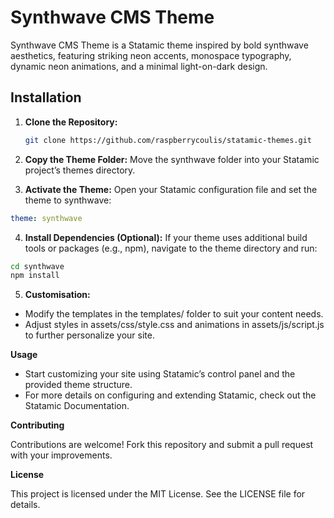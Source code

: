 # Synthwave CMS Theme

Synthwave CMS Theme is a Statamic theme inspired by bold synthwave aesthetics, featuring striking neon accents, monospace typography, dynamic neon animations, and a minimal light-on-dark design.

## Installation

1. **Clone the Repository:**

   ```bash
   git clone https://github.com/raspberrycoulis/statamic-themes.git

2.	**Copy the Theme Folder:**
Move the synthwave folder into your Statamic project’s themes directory.

3.	**Activate the Theme:**
Open your Statamic configuration file and set the theme to synthwave:
   
   ```yaml
   theme: synthwave
   ```

4.	**Install Dependencies (Optional):**
If your theme uses additional build tools or packages (e.g., npm), navigate to the theme directory and run:

   ```bash
   cd synthwave
   npm install
   ```

5.	**Customisation:**
 * Modify the templates in the templates/ folder to suit your content needs.
 * Adjust styles in assets/css/style.css and animations in assets/js/script.js to further personalize your site.

**Usage**
* Start customizing your site using Statamic’s control panel and the provided theme structure.
* For more details on configuring and extending Statamic, check out the Statamic Documentation.

**Contributing**

Contributions are welcome! Fork this repository and submit a pull request with your improvements.

**License**

This project is licensed under the MIT License. See the LICENSE file for details.